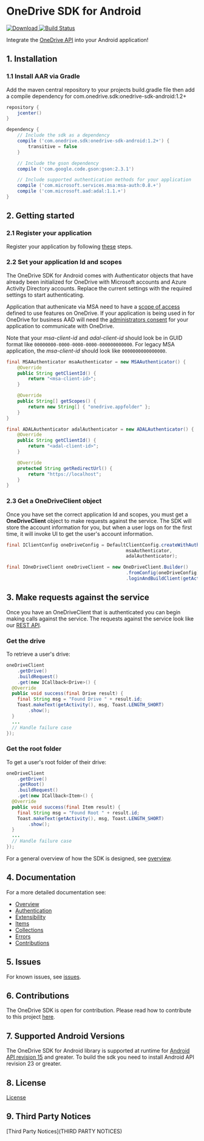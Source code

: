 # OneDrive SDK for Android

[ ![Download](https://api.bintray.com/packages/onedrive/Maven/onedrive-sdk-android/images/download.svg) ](https://bintray.com/onedrive/Maven/onedrive-sdk-android/_latestVersion)
[![Build Status](https://travis-ci.org/OneDrive/onedrive-sdk-android.svg?branch=master)](https://travis-ci.org/OneDrive/onedrive-sdk-android)

Integrate the [OneDrive API](https://dev.onedrive.com/README.htm) into your Android application!

## 1. Installation
### 1.1 Install AAR via Gradle
Add the maven central repository to your projects build.gradle file then add a compile dependency for com.onedrive.sdk:onedrive-sdk-android:1.2+

```gradle
repository {
    jcenter()
}

dependency {
    // Include the sdk as a dependency
    compile ('com.onedrive.sdk:onedrive-sdk-android:1.2+') {
        transitive = false
    }

    // Include the gson dependency
    compile ('com.google.code.gson:gson:2.3.1')

    // Include supported authentication methods for your application
    compile ('com.microsoft.services.msa:msa-auth:0.8.+')
    compile ('com.microsoft.aad:adal:1.1.+')
}
```

## 2. Getting started

### 2.1 Register your application

Register your application by following [these](https://dev.onedrive.com/app-registration.htm) steps.

### 2.2 Set your application Id and scopes

The OneDrive SDK for Android comes with Authenticator objects that have already been initialized for OneDrive with Microsoft accounts and Azure Activity Directory accounts. Replace the current settings with the required settings to start authenticating.

Application that authenicate via MSA need to have a [scope of access](https://github.com/OneDrive/onedrive-api-docs/blob/master/auth/msa_oauth.md#authentication-scopes) defined to use features on OneDrive.  If your application is being used in for OneDrive for business AAD will need the [administrators consent](https://dev.onedrive.com/app-registration.htm) for your application to communicate with OneDrive.

Note that your _msa-client-id_ and _adal-client-id_ should look be in GUID format like `00000000-0000-0000-0000-000000000000`. For legacy MSA application, the _msa-client-id_ should look like `0000000000000000`.

```java
final MSAAuthenticator msaAuthenticator = new MSAAuthenticator() {
    @Override
    public String getClientId() {
        return "<msa-client-id>";
    }

    @Override
    public String[] getScopes() {
        return new String[] { "onedrive.appfolder" };
    }
}

final ADALAuthenticator adalAuthenticator = new ADALAuthenticator() {
    @Override
    public String getClientId() {
        return "<adal-client-id>";
    }

    @Override
    protected String getRedirectUrl() {
        return "https://localhost";
    }
}
```

### 2.3 Get a OneDriveClient object

Once you have set the correct application Id and scopes, you must get a **OneDriveClient** object to make requests against the service. The SDK will store the account information for you, but when a user logs on for the first time, it will invoke UI to get the user's account information.

```java
final IClientConfig oneDriveConfig = DefaultClientConfig.createWithAuthenticators(
                                            msaAuthenticator,
                                            adalAuthenticator);

final IOneDriveClient oneDriveClient = new OneDriveClient.Builder()
                                            .fromConfig(oneDriveConfig)
                                            .loginAndBuildClient(getActivity());

```

## 3. Make requests against the service

Once you have an OneDriveClient that is authenticated you can begin making calls against the service. The requests against the service look like our [REST API](https://dev.onedrive.com/README.htm).

### Get the drive

To retrieve a user's drive:

```java
oneDriveClient
    .getDrive()
    .buildRequest()
    .get(new ICallback<Drive>() {
  @Override
  public void success(final Drive result) {
    final String msg = "Found Drive " + result.id;
    Toast.makeText(getActivity(), msg, Toast.LENGTH_SHORT)
        .show();
  }
  ...
  // Handle failure case
});
```

### Get the root folder

To get a user's root folder of their drive:

```java
oneDriveClient
    .getDrive()
    .getRoot()
    .buildRequest()
    .get(new ICallback<Item>() {
  @Override
  public void success(final Item result) {
    final String msg = "Found Root " + result.id;
    Toast.makeText(getActivity(), msg, Toast.LENGTH_SHORT)
        .show();
  }
  ...
  // Handle failure case
});
```

For a general overview of how the SDK is designed, see [overview](docs/overview.md).

## 4. Documentation

For a more detailed documentation see:

* [Overview](docs/overview.md)
* [Authentication](docs/authentication.md)
* [Extensibility](docs/extensibility.md)
* [Items](docs/items.md)
* [Collections](docs/collections.md)
* [Errors](docs/errors.md)
* [Contributions](docs/contributions.md)

## 5. Issues

For known issues, see [issues](https://github.com/OneDrive/onedrive-sdk-android/issues).

## 6. Contributions

The OneDrive SDK is open for contribution. Please read how to contribute to this project [here](docs/contributions.md).

## 7. Supported Android Versions
The OneDrive SDK for Android library is supported at runtime for [Android API revision 15](http://source.android.com/source/build-numbers.html) and greater. To build the sdk you need to install Android API revision 23 or greater.

## 8. License

[License](LICENSE)

## 9. Third Party Notices

[Third Party Notices](THIRD PARTY NOTICES)
